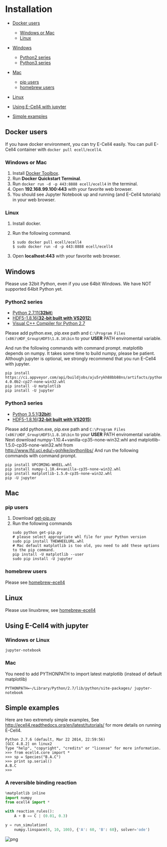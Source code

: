 Installation
============

- [Docker users](#docker-users)
  - [Windows or Mac](#windows-or-mac)
  - [Linux](#linux)

- [Windows](#windows)
  - [Python2 series](#python2-series)
  - [Python3 series](#python3-series)
  
- [Mac](#mac)
  - [pip users](#pip-users)
  - [homebrew users](#homebrew-users)

- [Linux](#Linux)

- [Using E-Cell4 with jupyter](#using-e-cell4-with-jupyter)

- [Simple examples](#simple-examples)

Docker users
------------

If you have docker environment, you can try E-Cell4 easily.
You can pull E-Cell4 container with `docker pull ecell/ecell4`.

### Windows or Mac

1. Install [Docker Toolbox](https://www.docker.com/toolbox).
2. Run **Docker Quickstart Terminal**.
3. Run `docker run -d -p 443:8888 ecell/ecell4` in the terminal.
4. Open **192.168.99.100:443** with your favorite web browser.  
5. You should see Jupyter Notebook up and running (and E-Cell4 tutorials) in your web browser.

### Linux

1. Install docker.
2. Run the following command.

    ```shell
    $ sudo docker pull ecell/ecell4
    $ sudo docker run -d -p 443:8888 ecell/ecell4
    ```

3. Open **localhost:443** with your favorite web browser.


Windows
-------

Please use 32bit Python, even if you use 64bit Windows.
We have NOT supported 64bit Python yet.

### Python2 series

- [Python 2.7.11(**32bit**)](https://www.python.org/ftp/python/2.7.11/python-2.7.11.msi)
- [HDF5-1.8.16(**32-bit built with VS2012**)](http://www.hdfgroup.org/ftp/HDF5/current/bin/windows/extra/hdf5-1.8.16-win32-vs2012-shared.zip)
- [Visual C++ Compiler for Python 2.7](http://aka.ms/vcpython27)

Please add python.exe, pip.exe path and `C:\Program Files (x86)\HDF_Group\HDF5\1.8.16\bin` to your **USER** PATH enviromental variable.

And run the following commands with command prompt.
matplotlib depends on numpy. It takes some time to build numpy, please be patient.
Although jupyter is optional, we strongly recommend that you run E-Cell4 with jupyter.

```shell
pip install https://ci.appveyor.com/api/buildjobs/aju5rykh88bb88ns/artifacts/python/dist/ecell4-4.0.0b2-cp27-none-win32.whl
pip install -U matplotlib
pip install -U jupyter
```

### Python3 series

- [Python 3.5.1(**32bit**)](https://www.python.org/ftp/python/3.5.1/python-3.5.1.msi)
- [HDF5-1.8.16(**32-bit built with VS2015**)](http://www.hdfgroup.org/ftp/HDF5/current/bin/windows/extra/hdf5-1.8.16-win32-vs2015-shared.zip)

Please add python.exe, pip.exe path and `C:\Program Files (x86)\HDF_Group\HDF5\1.8.16\bin` to your **USER** PATH enviromental variable.
Next download numpy-1.10.4+vanilla-cp35-none-win32.whl and matplotlib-1.5.0-cp35-none-win32.whl from http://www.lfd.uci.edu/~gohlke/pythonlibs/
And run the following commands with command prompt.

```
pip install UPCOMING-WHEEL.whl
pip install numpy-1.10.4+vanilla-cp35-none-win32.whl
pip install matplotlib-1.5.0-cp35-none-win32.whl
pip -U jupyter
```

Mac
---

### pip users

1. Download [get-pip.py](https://bootstrap.pypa.io/get-pip.py)
2. Run the following commands
    ```shell
    sudo python get-pip.py
    # please select appropriate whl file for your Python version
    sudo pip install THEWHEELURL.whl
    # Mac default matplotlib is too old, you need to add these options to the pip command.
    pip install -U matplotlib --user
    sudo pip install -U jupyter
    ```

### homebrew users
Please see [homebrew-ecell4](https://github.com/ecell/homebrew-ecell4)

Linux
-----
Please use linuxbrew, see [homebrew-ecell4](https://github.com/ecell/homebrew-ecell4)

Using E-Cell4 with jupyter 
--------------------------

### Windows or Linux

```
jupyter-notebook
```

### Mac

You need to add PYTHONPATH to import latest matplotlib (instead of default matplotlib)
```
PYTHONPATH=~/Library/Python/2.7/lib/python/site-packages/ jupyter-notebook
```


Simple examples
---------------

Here are two extremely simple examples, See http://ecell4.readthedocs.org/en/latest/tutorials/ for more details on running E-Cell4.

```
Python 2.7.6 (default, Mar 22 2014, 22:59:56)
[GCC 4.8.2] on linux2
Type "help", "copyright", "credits" or "license" for more information.
>>> from ecell4.core import *
>>> sp = Species("B.A.C")
>>> print sp.serial()
A.B.C
>>>
```

### A reversible binding reaction

```python
%matplotlib inline
import numpy
from ecell4 import *

with reaction_rules():
    A + B == C | (0.01, 0.3)

y = run_simulation(
    numpy.linspace(0, 10, 100), {'A': 60, 'B': 60}, solver='ode')
```

![png](https://raw.githubusercontent.com/ecell/ecell4/master/docs/output_7_0.png)
